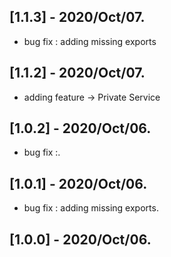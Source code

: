## [1.1.3] - 2020/Oct/07.

* bug fix : adding missing exports


## [1.1.2] - 2020/Oct/07.

* adding feature -> Private Service

## [1.0.2] - 2020/Oct/06.

* bug fix :.

## [1.0.1] - 2020/Oct/06.

* bug fix : adding missing exports.

## [1.0.0] - 2020/Oct/06.


